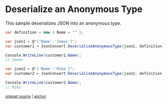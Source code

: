 # Deserialize an Anonymous Type

This sample deserializes JSON into an anonymous type.

<!-- snippet: DeserializeAnonymousType -->
<a id='snippet-deserializeanonymoustype'></a>
```cs
var definition = new { Name = "" };

var json1 = @"{'Name':'James'}";
var customer1 = JsonConvert.DeserializeAnonymousType(json1, definition);

Console.WriteLine(customer1.Name);
// James

var json2 = @"{'Name':'Mike'}";
var customer2 = JsonConvert.DeserializeAnonymousType(json2, definition);

Console.WriteLine(customer2.Name);
// Mike
```
<sup><a href='/src/Tests/Documentation/Samples/Serializer/DeserializeAnonymousType.cs#L10-L24' title='Snippet source file'>snippet source</a> | <a href='#snippet-deserializeanonymoustype' title='Start of snippet'>anchor</a></sup>
<!-- endSnippet -->
